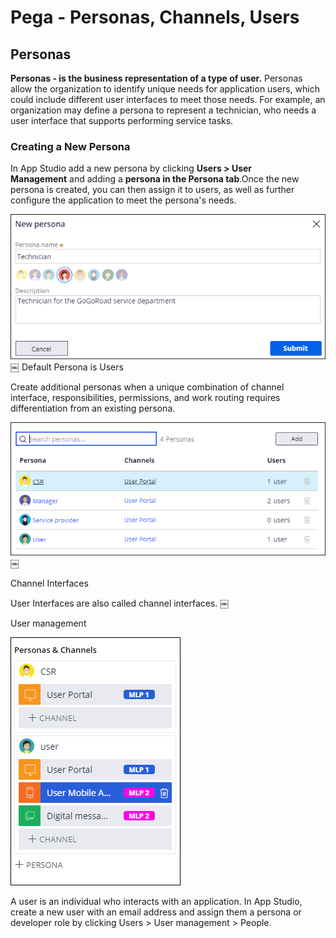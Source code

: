 # Pega - Personas, Channels, Users

## Personas

**Personas - is the business representation of a type of user.**
Personas allow the organization to identify unique needs for application users, which could include different user interfaces to meet those needs. For example, an organization may define a persona to represent a technician, who needs a user interface that supports performing service tasks.

### Creating a New Persona

In App Studio add a new persona by clicking
**Users > User Management** and adding a **persona in the Persona tab**.Once the new persona is created, you can then assign it to users, as well as further configure the application to meet the persona's needs.

![New Personas](./images/New-persona.png)￼
Default Persona is Users

Create additional personas when a unique combination of channel interface, responsibilities, permissions, and work routing requires differentiation from an existing persona.

![Channels](./images/Channels.png)￼

Channel Interfaces

User Interfaces are also called channel interfaces.
￼

User management

![Personas-&-Channels](./images/Personas-&-Channels.png)

A user is an individual who interacts with an application. In App Studio, create a new user with an email address and assign them a persona or developer role by clicking Users > User management > People.
